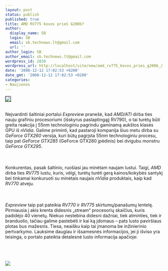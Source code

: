 ```yaml
---
layout: post
status: publish
published: true
title: AMD RV775 kovos prieš G200b?
author:
  display_name: SB
  login: SB
  email: sb.technews.lt@gmail.com
  url: ''
author_login: SB
author_email: sb.technews.lt@gmail.com
wordpress_id: 2839
wordpress_url: http://localhost/site/new/amd_rv775_kovos_pries_g200b_/
date: '2008-12-12 17:02:53 +0200'
date_gmt: '2008-12-12 17:02:53 +0200'
categories:
- Naujienos
---
```

<div class="imgright"><img src="http://tbn0.google.com/images?q=tbn:RYVQqHbfslDQoM:http://w8d8.com/gallery2/main.php%3Fg2_view%3Dcore.DownloadItem%26g2_itemId%3D426%26g2_GALLERYSID%3DTMP_SESSION_ID_DI_NOISSES_PMT" border="1"></div>
<p><br>Neįvardinti šaltiniai portalui <i>Expreview</i> pranešė, kad <i>AMD/ATI</i> dirba ties nauju grafiniu procesoriumi (išskyrus paslaptingąjį RV790), o tai turėtų būti greita reakcija į 55nm technologiniu pagrindu gaminamą aukštos klasės GPU iš <i>nVidia</i>. Galime priminti, kad pastaroji kompanija šiuo metu dirba su <i>GeForce GTX260</i> versija, kuri būtų pagrįsta 55nm technologiniu procesu, taip pat <i>GeForce GTX285</i> (GeForce GTX280 įpėdinis) bei dvigubu monstru <i>GeForce GTX295</i>.<br />
<br><br />
<br>Konkurentas, pasak šaltinio, ruošiasi jau minėtam naujam lustui. Taigi, <i>AMD</i> dirba ties <i>RV775</i> lustu, kuris, vėlgi, turėtų turėti gerą kainos/kokybės santykį bei tinkamai konkuruoti su minėtais naujais <i>nVidia</i> produktais, kaip kad <i>RV770</i> atveju.<br />
<br><br />
<br><i>Expreview</i> taip pat pateikia <i>RV770</i> ir <i>RV775</i> skirtumų/panašumų lentelę. Pirmiausia į akis krenta didesnis „stream“ procesorių skaičius, kuris padidėjo 40 vienetų. Niekuo nestebina didesni dažniai, tiek atminties, tiek ir branduolio, tačiau galime pastebėti ir kai ką įdomaus – pats lusto paviršiaus plotas bus mažesnis. Tiesa, neaišku kaip tai įmanoma be inžinierinio pertvarkymo. Lauksime daugiau ir išsamesnės informacijos, jei ji išviso yra teisinga, o portalo pateikta detalesnė lusto informacija apačioje:<br />
<br><br />
<br><br><img src="http://www.techpowerup.com/img/08-12-12/125a.jpg"><br><br />
<br></p>
